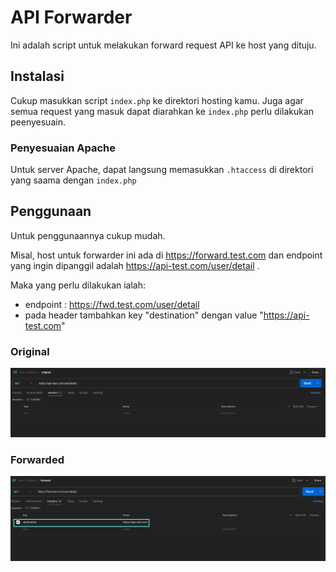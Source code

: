 # API Forwarder

Ini adalah script untuk melakukan forward request API ke host yang dituju.

## Instalasi

Cukup masukkan script `index.php` ke direktori hosting kamu. Juga agar semua request yang masuk dapat diarahkan ke `index.php` perlu dilakukan peenyesuain.

### Penyesuaian Apache

Untuk server Apache, dapat langsung memasukkan `.htaccess` di direktori yang saama dengan `index.php`

## Penggunaan

Untuk penggunaannya cukup mudah.

Misal, host untuk forwarder ini ada di https://forward.test.com dan endpoint yang ingin dipanggil adalah https://api-test.com/user/detail .

Maka yang perlu dilakukan ialah:
- endpoint : https://fwd.test.com/user/detail
- pada header tambahkan key "destination" dengan value "https://api-test.com"

### Original
![Original](/img/original.png)

### Forwarded
![Forwarded](/img/forwarded.png)

